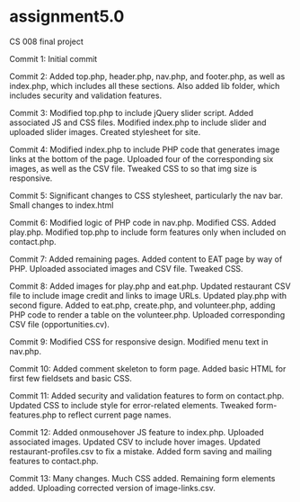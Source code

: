 # assignment5.0
CS 008 final project

Commit 1: Initial commit

Commit 2: Added top.php, header.php, nav.php, and footer.php, as well as index.php, which includes all these sections. Also added lib folder, which includes security and validation features.

Commit 3: Modified top.php to include jQuery slider script. Added associated JS and CSS files. Modified index.php to include slider and uploaded slider images. Created stylesheet  for site.

Commit 4: Modified index.php to include PHP code that generates image links at the bottom of the page. Uploaded four of the corresponding six images, as well as the CSV file. Tweaked CSS to so that img size is responsive.

Commit 5: Significant changes to CSS stylesheet, particularly the nav bar. Small changes to index.html

Commit 6: Modified logic of PHP code in nav.php. Modified CSS. Added play.php. Modified top.php to include form features only when included on contact.php.

Commit 7: Added remaining pages. Added content to EAT page by way of PHP. Uploaded associated images and CSV file. Tweaked CSS.

Commit 8: Added images for play.php and eat.php. Updated restaurant CSV file to include image credit and links to image URLs. Updated play.php with second figure. Added to eat.php, create.php, and volunteer.php, adding PHP code to render a table on the volunteer.php. Uploaded corresponding CSV file (opportunities.cv).

Commit 9: Modified CSS for responsive design. Modified menu text in nav.php.

Commit 10: Added comment skeleton to form page. Added basic HTML for first few fieldsets and basic CSS.

Commit 11: Added security and validation features to form on contact.php. Updated CSS to include style for error-related elements. Tweaked form-features.php to reflect current page names.

Commit 12: Added onmousehover JS feature to index.php. Uploaded associated images. Updated CSV to include hover images. Updated restaurant-profiles.csv to fix a mistake. Added form saving and mailing features to contact.php.

Commit 13: Many changes. Much CSS added. Remaining form elements added. Uploading corrected version of image-links.csv.